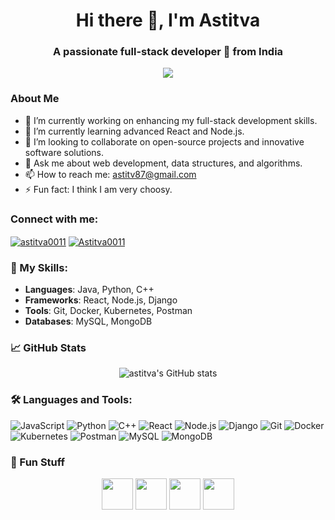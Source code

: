 <h1 align="center">Hi there 👋, I'm Astitva </h1>
<h3 align="center">A passionate full-stack developer 🚀 from India</h3>

<p align="center">
  <img src="https://readme-typing-svg.herokuapp.com?color=F7F7F7&lines=Full+Stack+Developer;Open+Source+Contributor;Always+Learning+New+Things">
</p>

### About Me

- 🔭 I’m currently working on enhancing my full-stack development skills.
- 🌱 I’m currently learning advanced React and Node.js.
- 👯 I’m looking to collaborate on open-source projects and innovative software solutions.
- 💬 Ask me about web development, data structures, and algorithms.
- 📫 How to reach me: astitv87@gmail.com
- ⚡ Fun fact: I think I am very choosy.

### Connect with me:
<p align="left">
  <a href="https://www.linkedin.com/in/astitva0011" target="_blank"><img align="center" src="https://img.shields.io/badge/LinkedIn-astitva0011-blue" alt="astitva0011"/></a>
  <a href="https://twitter.com/Astitva0011" target="_blank"><img align="center" src="https://img.shields.io/badge/Twitter-@Astitva0011-blue" alt="Astitva0011"/></a>
</p>

### 🚀 My Skills:
- **Languages**: Java, Python, C++
- **Frameworks**: React, Node.js, Django
- **Tools**: Git, Docker, Kubernetes, Postman
- **Databases**: MySQL, MongoDB

### 📈 GitHub Stats
<p align="center">
  <img src="https://github-readme-stats.vercel.app/api?username=astitva0011&show_icons=true&theme=radical" alt="astitva's GitHub stats"/>
</p>

### 🛠️ Languages and Tools:
<p align="left">
  <img src="https://img.shields.io/badge/JavaScript-323330?style=for-the-badge&logo=javascript&logoColor=F7DF1E" alt="JavaScript"/>
  <img src="https://img.shields.io/badge/Python-14354C?style=for-the-badge&logo=python&logoColor=white" alt="Python"/>
  <img src="https://img.shields.io/badge/C++-00599C?style=for-the-badge&logo=cplusplus&logoColor=white" alt="C++"/>
  <img src="https://img.shields.io/badge/React-20232A?style=for-the-badge&logo=react&logoColor=61DAFB" alt="React"/>
  <img src="https://img.shields.io/badge/Node.js-339933?style=for-the-badge&logo=nodedotjs&logoColor=white" alt="Node.js"/>
  <img src="https://img.shields.io/badge/Django-092E20?style=for-the-badge&logo=django&logoColor=white" alt="Django"/>
  <img src="https://img.shields.io/badge/Git-F05032?style=for-the-badge&logo=git&logoColor=white" alt="Git"/>
  <img src="https://img.shields.io/badge/Docker-2496ED?style=for-the-badge&logo=docker&logoColor=white" alt="Docker"/>
  <img src="https://img.shields.io/badge/Kubernetes-326CE5?style=for-the-badge&logo=kubernetes&logoColor=white" alt="Kubernetes"/>
  <img src="https://img.shields.io/badge/Postman-FF6C37?style=for-the-badge&logo=postman&logoColor=white" alt="Postman"/>
  <img src="https://img.shields.io/badge/MySQL-4479A1?style=for-the-badge&logo=mysql&logoColor=white" alt="MySQL"/>
  <img src="https://img.shields.io/badge/MongoDB-4EA94B?style=for-the-badge&logo=mongodb&logoColor=white" alt="MongoDB"/>
</p>

### 🎨 Fun Stuff
<p align="center">
  <img src="https://media.giphy.com/media/3o7aD2saalBwwftBIY/giphy.gif" width="50" height="50">
  <img src="https://media.giphy.com/media/l0Exk8EUzSLsrErEQ/giphy.gif" width="50" height="50">
  <img src="https://media.giphy.com/media/26tPoyDhjiJ2g7tHa/giphy.gif" width="50" height="50">
  <img src="https://media.giphy.com/media/xT9IgzoKnwFNmISR8I/giphy.gif" width="50" height="50">
</p>
